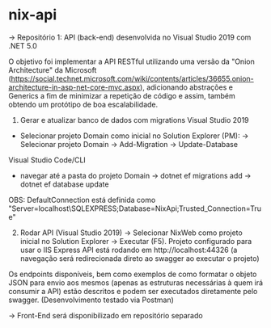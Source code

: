 # nix-api

-> Repositório 1: API (back-end) desenvolvida no Visual Studio 2019 com .NET 5.0

O objetivo foi implementar a API RESTful utilizando uma versão da "Onion Architecture" da Microsoft (https://social.technet.microsoft.com/wiki/contents/articles/36655.onion-architecture-in-asp-net-core-mvc.aspx), adicionando abstrações e Generics a fim de minimizar a repetição de código e assim, também obtendo um protótipo de boa escalabilidade. 

1) Gerar e atualizar banco de dados com migrations
Visual Studio 2019
- Selecionar projeto Domain como inicial no Solution Explorer
(PM):
-> Selecionar projeto Domain
-> Add-Migration <nome-migration>
-> Update-Database

Visual Studio Code/CLI
- navegar até a pasta do projeto Domain
-> dotnet ef migrations add <nome-migration>
-> dotnet ef database update

OBS: DefaultConnection está definida como "Server=localhost\\SQLEXPRESS;Database=NixApi;Trusted_Connection=True"

2) Rodar API (Visual Studio 2019)
-> Selecionar NixWeb como projeto inicial no Solution Explorer
-> Executar (F5). Projeto configurado para usar o IIS Express
API está rodando em http://localhost:44326 (a navegação será redirecionada direto ao swagger ao executar o projeto)

Os endpoints disponíveis, bem como exemplos de como formatar o objeto JSON para envio aos mesmos (apenas as estruturas necessárias à quem irá consumir a API) estão descritos e podem ser executados diretamente pelo swagger.
(Desenvolvimento testado via Postman)



-> Front-End será disponibilizado em repositório separado
